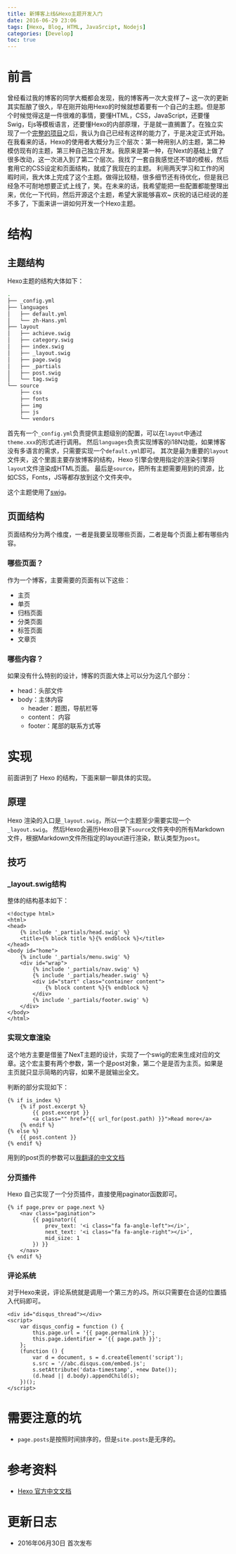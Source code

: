 ```yaml
---
title: 新博客上线&Hexo主题开发入门
date: 2016-06-29 23:06
tags: [Hexo, Blog, HTML, JavaSrcipt, Nodejs]
categories: [Develop]
toc: true
---
```


# 前言

曾经看过我的博客的同学大概都会发现，我的博客再一次大变样了~
这一次的更新其实酝酿了很久，早在刚开始用Hexo的时候就想着要有一个自己的主题。但是那个时候觉得这是一件很难的事情，要懂HTML，CSS，JavaScript，还要懂Swig，Ejs等模板语言，还要懂Hexo的内部原理，于是就一直搁置了。在独立实现了一个[完整的项目](https://xuanwo.org/2016/06/16/jade_ims/)之后，我认为自己已经有这样的能力了，于是决定正式开始。
在我看来的话，Hexo的使用者大概分为三个层次：第一种用别人的主题，第二种模仿现有的主题，第三种自己独立开发。我原来是第一种，在Next的基础上做了很多改动，这一次进入到了第二个层次。我找了一套自我感觉还不错的模板，然后套用它的CSS设定和页面结构，就成了我现在的主题。
利用两天学习和工作的闲暇时间，我大体上完成了这个主题。做得比较糙，很多细节还有待优化，但是我已经急不可耐地想要正式上线了，笑。在未来的话，我希望能把一些配置都能整理出来，优化一下代码，然后开源这个主题，希望大家能够喜欢~
庆祝的话已经说的差不多了，下面来讲一讲如何开发一个Hexo主题。

<!-- more -->

# 结构

## 主题结构

Hexo主题的结构大体如下：

```bash
.
├── _config.yml
├── languages
│   ├── default.yml
│   └── zh-Hans.yml
├── layout
│   ├── achieve.swig
│   ├── category.swig
│   ├── index.swig
│   ├── _layout.swig
│   ├── page.swig
│   ├── _partials
│   ├── post.swig
│   └── tag.swig
└── source
    ├── css
    ├── fonts
    ├── img
    ├── js
    └── vendors
```

首先有一个`_config.yml`负责提供主题级别的配置，可以在`layout`中通过`theme.xxx`的形式进行调用。
然后`languages`负责实现博客的i18N功能，如果博客没有多语言的需求，只需要实现一个`default.yml`即可。
其次是最为重要的`layout`文件夹，这个里面主要存放博客的结构，Hexo 引擎会使用指定的渲染引擎将`layout`文件渲染成HTML页面。
最后是`source`，把所有主题需要用到的资源，比如CSS，Fonts，JS等都存放到这个文件夹中。

这个主题使用了[swig](http://paularmstrong.github.io/swig/)。

## 页面结构

页面结构分为两个维度，一者是我要呈现哪些页面，二者是每个页面上都有哪些内容。

### 哪些页面？

作为一个博客，主要需要的页面有以下这些：

- 主页
- 单页
- 归档页面
- 分类页面
- 标签页面
- 文章页

### 哪些内容？

如果没有什么特别的设计，博客的页面大体上可以分为这几个部分：

- head：头部文件
- body：主体内容
  - header：题图，导航栏等
  - content： 内容
  - footer：尾部的联系方式等

# 实现

前面讲到了 Hexo 的结构，下面来聊一聊具体的实现。

## 原理

Hexo 渲染的入口是`_layout.swig`，所以一个主题至少需要实现一个`_layout.swig`。
然后Hexo会遍历Hexo目录下`source`文件夹中的所有Markdown文件，根据Markdown文件所指定的layout进行渲染，默认类型为`post`。

## 技巧

### _layout.swig结构

整体的结构基本如下：

```swig
<!doctype html>
<html>
<head>
    {% include '_partials/head.swig' %}
    <title>{% block title %}{% endblock %}</title>
</head>
<body id="home">
    {% include '_partials/menu.swig' %}
    <div id="wrap">
        {% include '_partials/nav.swig' %}
        {% include '_partials/header.swig' %}
        <div id="start" class="container content">
            {% block content %}{% endblock %}
        </div>
        {% include '_partials/footer.swig' %}
    </div>
</body>
</html>
```

### 实现文章渲染

这个地方主要是借鉴了NexT主题的设计，实现了一个swig的宏来生成对应的文章。这个宏主要有两个参数，第一个是post对象，第二个是是否为主页。如果是主页就只显示简略的内容，如果不是就输出全文。

判断的部分实现如下：

```swig
{% if is_index %}
    {% if post.excerpt %}
        {{ post.excerpt }}
        <a class="" href="{{ url_for(post.path) }}">Read more</a>
    {% endif %}
{% else %}
    {{ post.content }}
{% endif %}
```

用到的post页的参数可以[我翻译的中文文档](https://hexo.io/zh-cn/docs/variables.html)

### 分页插件

Hexo 自己实现了一个分页插件，直接使用paginator函数即可。

```swig
{% if page.prev or page.next %}
    <nav class="pagination">
        {{ paginator({
            prev_text: '<i class="fa fa-angle-left"></i>',
            next_text: '<i class="fa fa-angle-right"></i>',
            mid_size: 1
        }) }}
    </nav>
{% endif %}
```

### 评论系统

对于Hexo来说，评论系统就是调用一个第三方的JS。所以只需要在合适的位置插入代码即可。

```swig
<div id="disqus_thread"></div>
<script>
    var disqus_config = function () {
        this.page.url = '{{ page.permalink }}';
        this.page.identifier = '{{ page.path }}';
    };
    (function () {
        var d = document, s = d.createElement('script');
        s.src = '//abc.disqus.com/embed.js';
        s.setAttribute('data-timestamp', +new Date());
        (d.head || d.body).appendChild(s);
    })();
</script>
```

# 需要注意的坑

- `page.posts`是按照时间排序的，但是`site.posts`是无序的。

# 参考资料

- [Hexo 官方中文文档](https://hexo.io/zh-cn/docs/)

# 更新日志

- 2016年06月30日 首次发布
